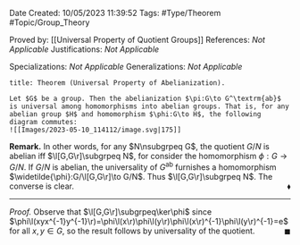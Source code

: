 <div class="topSpace"></div>

Date Created: 10/05/2023 11:39:52
Tags: #Type/Theorem #Topic/Group_Theory

Proved by: [[Universal Property of Quotient Groups]]
References: <i>Not Applicable</i>
Justifications: <i>Not Applicable</i>

Specializations: <i>Not Applicable</i>
Generalizations: <i>Not Applicable</i>

``` ad-Theorem
title: Theorem (Universal Property of Abelianization).

Let $G$ be a group. Then the abelianization $\pi:G\to G^\textrm{ab}$ is universal among homomorphisms into abelian groups. That is, for any abelian group $H$ and homomorphism $\phi:G\to H$, the following diagram commutes:
![[Images/2023-05-10_114112/image.svg|175]]

```

<b>Remark.</b> In other words, for any $N\nsubgrpeq G$, the quotient $G/N$ is abelian iff $\l[G,G\r]\subgrpeq N$,  for consider the homomorphism $\phi:G\to G/N$. If $G/N$ is abelian, the universality of $G^\textrm{ab}$ furnishes a homomorphism $\widetilde{\phi}:G/\l[G,G\r]\to G/N$. Thus $\l[G,G\r]\subgrpeq N$. The converse is clear.<span style="float:right;">$\blacklozenge$</span>

---

<i>Proof.</i> Observe that $\l[G,G\r]\subgrpeq\ker\phi$ since $\phi\l(xyx^{-1}y^{-1}\r)=\phi\l(x\r)\phi\l(y\r)\phi\l(x\r)^{-1}\phi\l(y\r)^{-1}=e$ for all $x,y\in G$, so the result follows by universality of the quotient.<span style="float:right;">$\blacksquare$</span>
